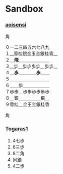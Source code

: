 

# Sandbox

### [aoisensi](http://twitter.com/aoisensi)

角

０一二三四五六七八九  
１__香桂銀金玉金銀桂香__  
２＿__飛__＿＿＿＿＿＿＿    
３__歩＿歩歩歩歩＿歩歩__  
４＿__歩__＿＿＿＿__歩__＿＿  
５＿＿＿＿＿＿＿＿＿  
６＿＿歩＿＿＿＿＿＿  
７歩歩＿歩歩歩歩歩歩  
８＿銀＿＿＿＿＿飛＿  
９香桂＿金王金銀桂香  

角

### [Togaras1](http://twitter.com/Togaras1)


1. 4七歩
2. 6三歩
3. 8二角 
4. 同銀
5. 4二歩